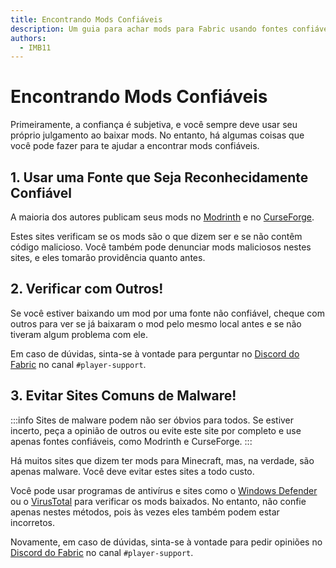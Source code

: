 ```yaml
---
title: Encontrando Mods Confiáveis
description: Um guia para achar mods para Fabric usando fontes confiáveis.
authors:
  - IMB11
---
```


# Encontrando Mods Confiáveis

Primeiramente, a confiança é subjetiva, e você sempre deve usar seu próprio julgamento ao baixar mods. No entanto, há algumas coisas que você pode fazer para te ajudar a encontrar mods confiáveis.

## 1. Usar uma Fonte que Seja Reconhecidamente Confiável

A maioria dos autores publicam seus mods no [Modrinth](https://modrinth.com/mods?g=categories:%27fabric%27) e no [CurseForge](https://www.curseforge.com/minecraft/search?class=mc-mods&gameVersionTypeId=4).

Estes sites verificam se os mods são o que dizem ser e se não contêm código malicioso. Você também pode denunciar mods maliciosos nestes sites, e eles tomarão providência quanto antes.

## 2. Verificar com Outros!

Se você estiver baixando um mod por uma fonte não confiável, cheque com outros para ver se já baixaram o mod pelo mesmo local antes e se não tiveram algum problema com ele.

Em caso de dúvidas, sinta-se à vontade para perguntar no [Discord do Fabric](https://discord.gg/v6v4pMv) no canal `#player-support`.

## 3. Evitar Sites Comuns de Malware!

:::info
Sites de malware podem não ser óbvios para todos. Se estiver incerto, peça a opinião de outros ou evite este site por completo e use apenas fontes confiáveis, como Modrinth e CurseForge.
:::

Há muitos sites que dizem ter mods para Minecraft, mas, na verdade, são apenas malware. Você deve evitar estes sites a todo custo.

Você pode usar programas de antivírus e sites como o [Windows Defender](https://www.microsoft.com/en-us/windows/comprehensive-security) ou o [VirusTotal](https://www.virustotal.com/) para verificar os mods baixados. No entanto, não confie apenas nestes métodos, pois às vezes eles também podem estar incorretos.

Novamente, em caso de dúvidas, sinta-se à vontade para pedir opiniões no [Discord do Fabric](https://discord.gg/v6v4pMv) no canal `#player-support`.
